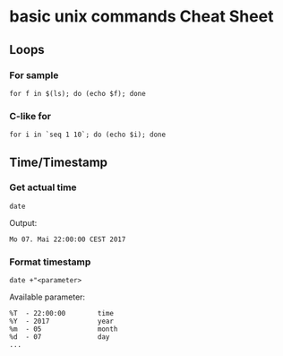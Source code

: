 # basic unix commands Cheat Sheet

## Loops

### For sample
```
for f in $(ls); do (echo $f); done
```

### C-like for
```
for i in `seq 1 10`; do (echo $i); done
```

## Time/Timestamp

### Get actual time
``` 
date
``` 
Output:
``` 
Mo 07. Mai 22:00:00 CEST 2017
``` 

### Format timestamp
``` 
date +"<parameter>
``` 
Available parameter:
``` 
%T  - 22:00:00        time
%Y  - 2017            year
%m  - 05              month
%d  - 07              day
...
``` 

